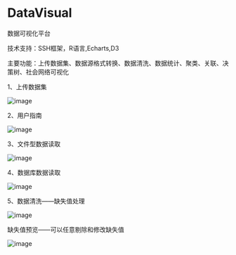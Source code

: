 DataVisual
==========

数据可视化平台

技术支持：SSH框架，R语言,Echarts,D3

主要功能：上传数据集、数据源格式转换、数据清洗、数据统计、聚类、关联、决策树、社会网络可视化

1、上传数据集

 ![image](https://github.com/shuiying/DataVisual/raw/master/readmeimg/上传数据集.png)
 
2、用户指南

 ![image](https://github.com/shuiying/DataVisual/raw/master/readmeimg/用户指南.png)
 
3、文件型数据读取

 ![image](https://github.com/shuiying/DataVisual/raw/master/readmeimg/文件型数据读取.png)
 
4、数据库数据读取

 ![image](https://github.com/shuiying/DataVisual/raw/master/readmeimg/数据库数据读取.png)
 
5、数据清洗——缺失值处理

 ![image](https://github.com/shuiying/DataVisual/raw/master/readmeimg/缺失值处理.png)
 
   缺失值预览——可以任意剔除和修改缺失值
   
 ![image](https://github.com/shuiying/DataVisual/raw/master/readmeimg/缺失值预览.png)
